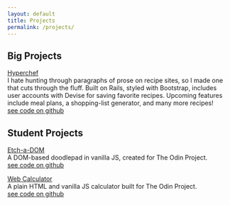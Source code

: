 ```yaml
---
layout: default
title: Projects
permalink: /projects/
---
```


## Big Projects
[Hyperchef](https://secret-hollows-21988.herokuapp.com)  
I hate hunting through paragraphs of prose on recipe sites, so I made one that cuts through the fluff. Built on Rails, styled with Bootstrap, includes user accounts with Devise for saving favorite recipes. Upcoming features include meal plans, a shopping-list generator, and many more recipes!  
[see code on github](https://github.com/cgardn/recipesabc)  


## Student Projects
[Etch-a-DOM](https://cgardn.github.io/etch-a-sketch)  
A DOM-based doodlepad in vanilla JS, created for The Odin Project.  
[see code on github](https://github.com/cgardn/etch-a-sketch)  

[Web Calculator](https://cgardn.github.io/web-calculator)  
A plain HTML and vanilla JS calculator built for The Odin Project.  
[see code on github](https://github.com/cgardn/web-calculator)  
